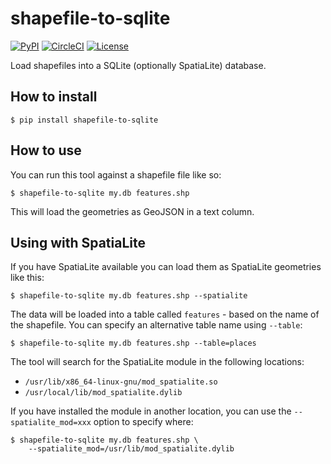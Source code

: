 # shapefile-to-sqlite

[![PyPI](https://img.shields.io/pypi/v/shapefile-to-sqlite.svg)](https://pypi.org/project/shapefile-to-sqlite/)
[![CircleCI](https://circleci.com/gh/simonw/shapefile-to-sqlite.svg?style=svg)](https://circleci.com/gh/simonw/shapefile-to-sqlite)
[![License](https://img.shields.io/badge/license-Apache%202.0-blue.svg)](https://github.com/simonw/shapefile-to-sqlite/blob/master/LICENSE)

Load shapefiles into a SQLite (optionally SpatiaLite) database.

## How to install

    $ pip install shapefile-to-sqlite

## How to use

You can run this tool against a shapefile file like so:

    $ shapefile-to-sqlite my.db features.shp

This will load the geometries as GeoJSON in a text column.

## Using with SpatiaLite

If you have SpatiaLite available you can load them as SpatiaLite geometries like this:

    $ shapefile-to-sqlite my.db features.shp --spatialite

The data will be loaded into a table called `features` - based on the name of the shapefile. You can specify an alternative table name using `--table`:

    $ shapefile-to-sqlite my.db features.shp --table=places

The tool will search for the SpatiaLite module in the following locations:

- `/usr/lib/x86_64-linux-gnu/mod_spatialite.so`
- `/usr/local/lib/mod_spatialite.dylib`

If you have installed the module in another location, you can use the `--spatialite_mod=xxx` option to specify where:

    $ shapefile-to-sqlite my.db features.shp \
        --spatialite_mod=/usr/lib/mod_spatialite.dylib
